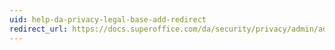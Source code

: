 ```yaml
---
uid: help-da-privacy-legal-base-add-redirect
redirect_url: https://docs.superoffice.com/da/security/privacy/admin/add-legal-base.html
---
```

